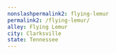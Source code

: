 ```yaml
---
﻿nonslashpermalink2: flying-lemur
permalink2: /flying-lemur/
alley: Flying Lemur
city: Clarksville
state: Tennessee
---
```

